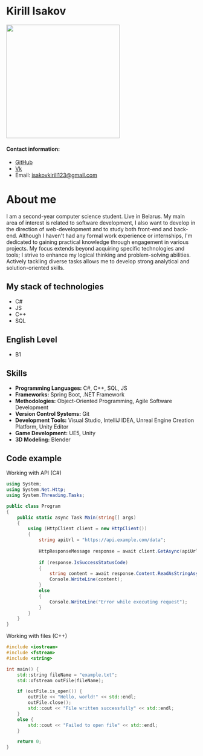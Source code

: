 # Kirill Isakov
<img src="https://github.com/Porneliusss/CurriculumVitae/assets/138559214/f5cfa802-51ee-4626-a295-1149e1c65465" width="300" height="300" /><br>

#### Contact information:
* [GitHub](https://github.com/porneliusss) 
* [Vk](https://vk.com/llliixxx)
* Email: isakovkirill123@gmail.com

# About me
I am a second-year computer science student. Live in Belarus.
My main area of interest is related to software development, I also want to develop in the direction of web-development and
to study both front-end and back-end. Although I haven't had any formal work experience or internships, I'm dedicated to gaining practical knowledge through engagement in various projects. My focus extends beyond acquiring specific technologies and tools; I strive to enhance my logical thinking and problem-solving abilities. Actively tackling diverse tasks allows me to develop strong analytical and solution-oriented skills.

## My stack of technologies 
 - C# 
 - JS
 - C++
 - SQL

## English Level
- B1

## Skills
- **Programming Languages:** C#, C++, SQL, JS
- **Frameworks:** Spring Boot, .NET Framework
- **Methodologies:** Object-Oriented Programming, Agile Software Development
- **Version Control Systems:** Git
- **Development Tools:** Visual Studio, IntelliJ IDEA, Unreal Engine Creation Platform, Unity Editor
- **Game Development:** UE5, Unity
- **3D Modeling:** Blender


## Code example
Working with API (C#)
```csharp
using System;
using System.Net.Http;
using System.Threading.Tasks;

public class Program
{
    public static async Task Main(string[] args)
    {
        using (HttpClient client = new HttpClient())
        {
            string apiUrl = "https://api.example.com/data";
            
            HttpResponseMessage response = await client.GetAsync(apiUrl);
            
            if (response.IsSuccessStatusCode)
            {
                string content = await response.Content.ReadAsStringAsync();
                Console.WriteLine(content);
            }
            else
            {
                Console.WriteLine("Error while executing request");
            }
        }
    }
}
```

Working with files (C++)
```cpp
#include <iostream>
#include <fstream>
#include <string>

int main() {
    std::string fileName = "example.txt";
    std::ofstream outFile(fileName);

    if (outFile.is_open()) {
        outFile << "Hello, world!" << std::endl;
        outFile.close();
        std::cout << "File written successfully" << std::endl;
    }
    else {
        std::cout << "Failed to open file" << std::endl;
    }

    return 0;
}
```

